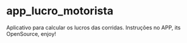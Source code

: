 # app_lucro_motorista
Aplicativo para calcular os lucros das corridas. Instruções no APP, its OpenSource, enjoy!

